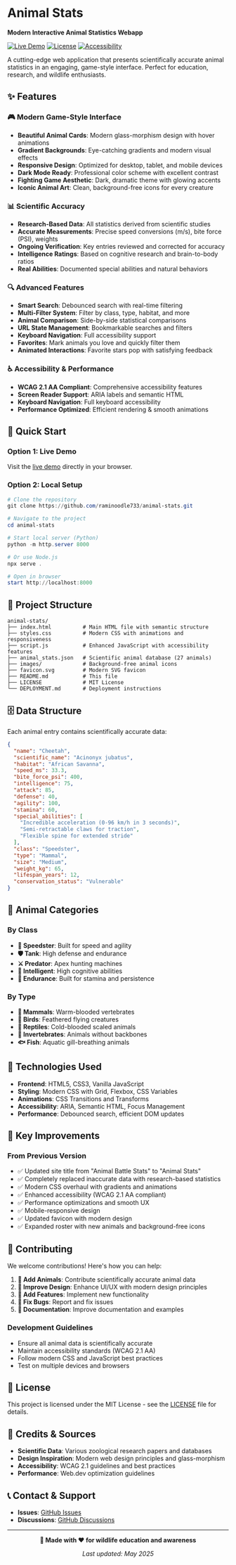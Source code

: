 # Animal Stats

**Modern Interactive Animal Statistics Webapp** 

[![Live Demo](https://img.shields.io/badge/Live-Demo-brightgreen)](https://raminoodle733.github.io/animal-stats/)
[![License](https://img.shields.io/badge/License-MIT-blue.svg)](LICENSE)
[![Accessibility](https://img.shields.io/badge/Accessibility-WCAG%202.1%20AA-green)](index.html)

A cutting-edge web application that presents scientifically accurate animal statistics in an engaging, game-style interface. Perfect for education, research, and wildlife enthusiasts.


## ✨ Features

### 🎮 Modern Game-Style Interface
- **Beautiful Animal Cards**: Modern glass-morphism design with hover animations
- **Gradient Backgrounds**: Eye-catching gradients and modern visual effects
- **Responsive Design**: Optimized for desktop, tablet, and mobile devices
- **Dark Mode Ready**: Professional color scheme with excellent contrast
- **Fighting Game Aesthetic**: Dark, dramatic theme with glowing accents
- **Iconic Animal Art**: Clean, background-free icons for every creature

### 📊 Scientific Accuracy
- **Research-Based Data**: All statistics derived from scientific studies
- **Accurate Measurements**: Precise speed conversions (m/s), bite force (PSI), weights
- **Ongoing Verification**: Key entries reviewed and corrected for accuracy
- **Intelligence Ratings**: Based on cognitive research and brain-to-body ratios
- **Real Abilities**: Documented special abilities and natural behaviors

### 🔍 Advanced Features
- **Smart Search**: Debounced search with real-time filtering
- **Multi-Filter System**: Filter by class, type, habitat, and more
- **Animal Comparison**: Side-by-side statistical comparisons
- **URL State Management**: Bookmarkable searches and filters
- **Keyboard Navigation**: Full accessibility support
- **Favorites**: Mark animals you love and quickly filter them
- **Animated Interactions**: Favorite stars pop with satisfying feedback

### ♿ Accessibility & Performance
- **WCAG 2.1 AA Compliant**: Comprehensive accessibility features
- **Screen Reader Support**: ARIA labels and semantic HTML
- **Keyboard Navigation**: Full keyboard accessibility
- **Performance Optimized**: Efficient rendering & smooth animations

## 🚀 Quick Start

### Option 1: Live Demo
Visit the [live demo](https://raminoodle733.github.io/animal-stats/) directly in your browser.

### Option 2: Local Setup
```powershell
# Clone the repository
git clone https://github.com/raminoodle733/animal-stats.git

# Navigate to the project
cd animal-stats

# Start local server (Python)
python -m http.server 8000

# Or use Node.js
npx serve .

# Open in browser
start http://localhost:8000
```

## 📁 Project Structure

```
animal-stats/
├── index.html          # Main HTML file with semantic structure
├── styles.css          # Modern CSS with animations and responsiveness
├── script.js           # Enhanced JavaScript with accessibility features
├── animal_stats.json   # Scientific animal database (27 animals)
├── images/             # Background-free animal icons
├── favicon.svg         # Modern SVG favicon
├── README.md           # This file
├── LICENSE             # MIT License
└── DEPLOYMENT.md       # Deployment instructions
```

## 🗄️ Data Structure

Each animal entry contains scientifically accurate data:

```json
{
  "name": "Cheetah",
  "scientific_name": "Acinonyx jubatus",
  "habitat": "African Savanna",
  "speed_ms": 33.3,
  "bite_force_psi": 400,
  "intelligence": 75,
  "attack": 85,
  "defense": 40,
  "agility": 100,
  "stamina": 60,
  "special_abilities": [
    "Incredible acceleration (0-96 km/h in 3 seconds)",
    "Semi-retractable claws for traction",
    "Flexible spine for extended stride"
  ],
  "class": "Speedster",
  "type": "Mammal",
  "size": "Medium",
  "weight_kg": 65,
  "lifespan_years": 12,
  "conservation_status": "Vulnerable"
}
```

## 🎯 Animal Categories

### By Class
- **🏃 Speedster**: Built for speed and agility
- **🛡️ Tank**: High defense and endurance
- **⚔️ Predator**: Apex hunting machines
- **🧠 Intelligent**: High cognitive abilities
- **🔋 Endurance**: Built for stamina and persistence

### By Type
- **🐺 Mammals**: Warm-blooded vertebrates
- **🦅 Birds**: Feathered flying creatures
- **🐍 Reptiles**: Cold-blooded scaled animals
- **🐙 Invertebrates**: Animals without backbones
- **🐟 Fish**: Aquatic gill-breathing animals

## 🔧 Technologies Used

- **Frontend**: HTML5, CSS3, Vanilla JavaScript
- **Styling**: Modern CSS with Grid, Flexbox, CSS Variables
- **Animations**: CSS Transitions and Transforms
- **Accessibility**: ARIA, Semantic HTML, Focus Management
- **Performance**: Debounced search, efficient DOM updates

## 🌟 Key Improvements

### From Previous Version
- ✅ Updated site title from "Animal Battle Stats" to "Animal Stats"
- ✅ Completely replaced inaccurate data with research-based statistics
- ✅ Modern CSS overhaul with gradients and animations
- ✅ Enhanced accessibility (WCAG 2.1 AA compliant)
- ✅ Performance optimizations and smooth UX
- ✅ Mobile-responsive design
- ✅ Updated favicon with modern design
- ✅ Expanded roster with new animals and background-free icons

## 🤝 Contributing

We welcome contributions! Here's how you can help:

1. **🐾 Add Animals**: Contribute scientifically accurate animal data
2. **🎨 Improve Design**: Enhance UI/UX with modern design principles
3. **🚀 Add Features**: Implement new functionality
4. **🐛 Fix Bugs**: Report and fix issues
5. **📝 Documentation**: Improve documentation and examples

### Development Guidelines
- Ensure all animal data is scientifically accurate
- Maintain accessibility standards (WCAG 2.1 AA)
- Follow modern CSS and JavaScript best practices
- Test on multiple devices and browsers

## 📄 License

This project is licensed under the MIT License - see the [LICENSE](LICENSE) file for details.

## 🙏 Credits & Sources

- **Scientific Data**: Various zoological research papers and databases
- **Design Inspiration**: Modern web design principles and glass-morphism
- **Accessibility**: WCAG 2.1 guidelines and best practices
- **Performance**: Web.dev optimization guidelines

## 📞 Contact & Support

- **Issues**: [GitHub Issues](https://github.com/raminoodle733/animal-stats/issues)
- **Discussions**: [GitHub Discussions](https://github.com/raminoodle733/animal-stats/discussions)

---

<div align="center">

**🦁 Made with ❤️ for wildlife education and awareness**

*Last updated: May 2025*

</div>


